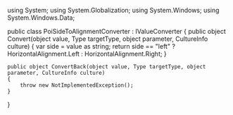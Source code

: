 using System;
using System.Globalization;
using System.Windows;
using System.Windows.Data;

public class PoiSideToAlignmentConverter : IValueConverter
{
    public object Convert(object value, Type targetType, object parameter, CultureInfo culture)
    {
        var side = value as string;
        return side == "left" ? HorizontalAlignment.Left : HorizontalAlignment.Right;
    }

    public object ConvertBack(object value, Type targetType, object parameter, CultureInfo culture)
    {
        throw new NotImplementedException();
    }
}